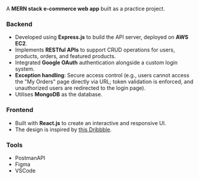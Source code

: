 A **MERN stack e-commerce web app** built as a practice project.  

### **Backend**  
- Developed using **Express.js** to build the API server, deployed on **AWS EC2**.  
- Implements **RESTful APIs** to support CRUD operations for users, products, orders, and featured products.  
- Integrated **Google OAuth** authentication alongside a custom login system.  
- **Exception handling**: Secure access control (e.g., users cannot access the "My Orders" page directly via URL; token validation is enforced, and unauthorized users are redirected to the login page).  
- Utilises **MongoDB** as the database.  

### **Frontend**  
- Built with **React.js** to create an interactive and responsive UI.  
- The design is inspired by [this Dribbble](https://dribbble.com/shots/21218249-Homey-eCommerce-Furniture-Landing-page).  


### Tools ###
- PostmanAPI
- Figma
- VSCode
